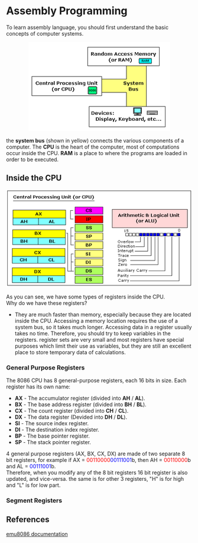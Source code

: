 # Assembly Programming
To learn assembly language, you should first understand the basic concepts of computer systems.

<p align="center">
  <img src="https://github.com/ehsandastani/Assembly/blob/main/pics/model.gif?raw=true" alt="Computer system components">
</p>

the __system bus__ (shown in yellow) connects the various components of a computer.
The __CPU__ is the heart of the computer, most of computations occur inside the CPU.
__RAM__ is a place to where the programs are loaded in order to be executed.

## Inside the CPU
<p align="center">
  <img src="https://github.com/ehsandastani/Assembly/blob/main/pics/cpu.gif?raw=true" alt="CPU Registers">
</p>

As you can see, we have some types of registers inside the CPU.  
Why do we have these registers?
* They are much faster than memory, especially because they are located inside the CPU. Accessing a memory location requires the use of a system bus, so it takes much longer. Accessing data in a register usually takes no time. Therefore, you should try to keep variables in the registers. register sets are very small and most registers have special purposes which limit their use as variables, but they are still an excellent place to store temporary data of calculations.

### General Purpose Registers
The 8086 CPU has 8 general-purpose registers, each 16 bits in size. Each register has its own name:
 * __AX__ - The accumulator register (divided into __AH__ / __AL__).
 * __BX__ - The base address register (divided into __BH__ / __BL__).
 * __CX__ - The count register (divided into __CH__ / __CL__).
 * __DX__ - The data register (Devided into __DH__ / __DL__).
 * __SI__ - The source index register.
 * __DI__ - The destination index register.
 * __BP__ - The base pointer register.
 * __SP__ - The stack pointer register.

4 general purpose registers (AX, BX, CX, DX) are made of two separate 8 bit registers, for example if AX = <span style="color: red;">00110000</span><span style="color: blue;">00111001</span>b, then AH = <span style="color: red;">00110000</span>b and AL = <span style="color: blue;">00111001</span>b.  
Therefore, when you modify any of the 8 bit registers 16 bit register is also updated, and vice-versa. the same is for other 3 registers, "H" is for high and "L" is for low part.

### Segment Registers



## References
[emu8086 documentation](https://emu8086-microprocessor-emulator.en.softonic.com/)
